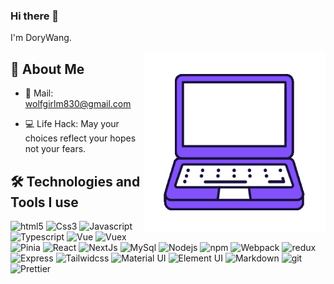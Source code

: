 ### Hi there 👋

I'm DoryWang.

<img  src="./purple_computer.gif" height="290px" align="right" />

## 👩 About Me

<!-- - 🙋‍♀️ All about me is at **[My Website](https://dorydm.com/)** -->

- 📩 Mail: wolfgirlm830@gmail.com

- 💻 Life Hack: May your choices reflect your hopes not your fears.

## 🛠️ Technologies and Tools I use

<p>
<img alt="html5" src="https://img.shields.io/badge/HTML5-E34F26?style=for-the-badge&logo=html5&logoColor=white" height="25px"/>
<img alt="Css3" src="https://img.shields.io/badge/CSS3-1572B6?style=for-the-badge&logo=css3&logoColor=white" height="25px"/>
<img alt="Javascript" src="https://img.shields.io/badge/JavaScript-323330?style=for-the-badge&logo=javascript&logoColor=F7DF1E"  height="25px"/>
<img alt="Typescript" src="https://img.shields.io/badge/Typescript-323330?style=for-the-badge&logo=typescript&logoColor=blue"  height="25px"/>
<img alt="Vue" src="https://img.shields.io/badge/-Vue-4fc08d?style=flat&logo=vuedotjs&logoColor=white"  height="25px"/>
<img alt="Vuex" src="https://img.shields.io/badge/-Vuex-4fc08d?style=flat-square&logo=Vuex&logoColor=white" height="25px"/>
<img alt="Pinia" src="https://img.shields.io/badge/-Pinia-F7B93E?style=flat-square&logo=pinia&logoColor=white" height="25px"/>
<img alt="React" src="https://img.shields.io/badge/React-20232A?style=for-the-badge&logo=react&logoColor=61DAFB" height="25px"/>
<img alt="NextJs" src="https://img.shields.io/badge/Next-black?style=for-the-badge&logo=next.js&logoColor=white" height="25px"/>
<img alt="MySql" src="https://img.shields.io/badge/-MySQL-13aa52?style=flat-square&logo=mysql&logoColor=white"  height="25px"/>
<img alt="Nodejs" src="https://img.shields.io/badge/-Nodejs-43853d?style=flat-square&logo=Node.js&logoColor=white"  height="25px"/>
<img alt="npm" src="https://img.shields.io/badge/NPM-%23000000.svg?style=for-the-badge&logo=npm&logoColor=white" height="25px"/>
<img alt="Webpack" src="https://img.shields.io/badge/Webpack-1572B6?style=for-the-badge&logo=Webpack&logoColor=white" height="25px"/>
<img alt="redux" src="https://img.shields.io/badge/-Redux-764ABC?style=flat-square&logo=redux&logoColor=white" height="25px"/>
 <img alt="Express" src="https://img.shields.io/badge/express.js-%23404d59.svg?style=for-the-badge&logo=express&logoColor=%2361DAFB" height="25px"/>
<img alt="Tailwidcss" src="https://img.shields.io/badge/Tailwind_CSS-38B2AC?style=for-the-badge&logo=tailwind-css&logoColor=white" height="25px"/>
<img alt="Material UI" src="https://img.shields.io/badge/Material--UI-0081CB?style=for-the-badge&logo=material-ui&logoColor=white" height="25px"/>
<img alt="Element UI" src="https://img.shields.io/badge/Element--UI-0081CB?style=for-the-badge&logo=Element-ui&logoColor=white" height="25px"/>
<img alt="Markdown" src="https://img.shields.io/badge/Markdown-000000?style=for-the-badge&logo=markdown&logoColor=white"  height="25px"/>
<img alt="git" src="https://img.shields.io/badge/-Git-F05032?style=flat-square&logo=git&logoColor=white" height="25px"/>
<img alt="Prettier" src="https://img.shields.io/badge/-Prettier-F7B93E?style=flat-square&logo=prettier&logoColor=white" height="25px"/>
 <!-- <img alt="github actions" src="https://img.shields.io/badge/-Github_Actions-2088FF?style=flat-square&logo=github-actions&logoColor=white" height="25px"/> -->
</p>

<!-- ## ❤️ Let's get connected: -->

<!-- <p><a href="https://soumyajit.vercel.app/" target="_blank"><img alt="Github" src="https://img.shields.io/badge/Soumyajit.tech-9146FF.svg?&style=for-the-badge&logo=appveyor&logoColor=white" height="30px" /></a>  -->

<!-- ## 🤝 Support Me:

<a href="https://www.buymeacoffee.com/soumyajit4419" target="_blank"><img src="https://cdn.buymeacoffee.com/buttons/v2/default-violet.png" alt="Buy Me A Coffee" height="60px" width="200px"></a> -->

<!-- ## 📊 My GitHub Data: -->
<!-- 
<div align="center">
  <img align="center" src="https://github-readme-stats.anuraghazra1.vercel.app/api?username=DoryDM&show_icons=true" />
  <img align="center" src="https://github-readme-streak-stats.herokuapp.com/?user=DoryDM&" alt="DoryDM" />
</div> -->
